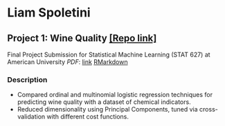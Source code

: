 # Liam Spoletini
## Project 1: Wine Quality [[Repo link]](https://github.com/Lspoletini/WineHearts)
Final Project Submission for Statistical Machine Learning (STAT 627) at American University
*PDF*: [link](https://github.com/Lspoletini/WineHearts/blob/main/R/FinalProject.pdf)
[RMarkdown](https://github.com/Lspoletini/WineHearts/blob/main/R/FinalProject.Rmd)
### Description
- Compared ordinal and multinomial logistic regression techniques for predicting wine quality with a dataset of chemical indicators.
- Reduced dimensionality using Principal Components, tuned via cross-validation with different cost functions.
